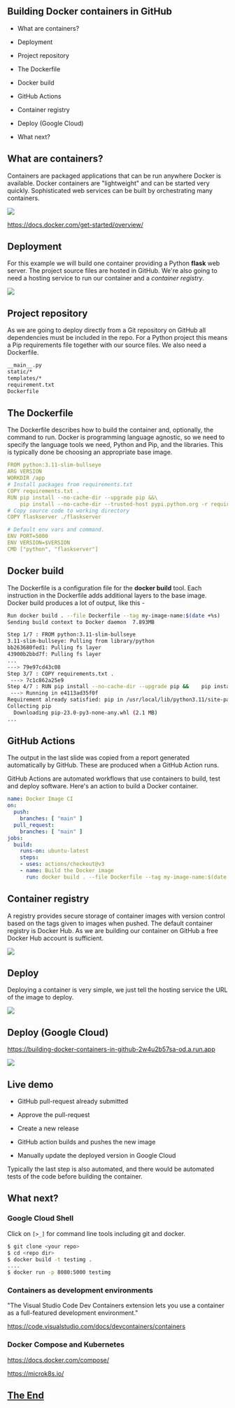 <!-- The reveal.js default style is good for small screens, but I like to get a bit more content in each slide
so I've made the fonts smaller, and when I want titles in capitals I'll write them in CAPITALS. -->
<style>
			.reveal p {
      	font-size: 0.65em;
				text-transform: None;
				text-align: left;
    		}
			.reveal h2 {
				font-size: 1.2em;
				text-transform: None;
				text-align: center;
			}
			.reveal h3 {
				font-size: 1.0em;
				text-transform: None;
				text-align: left;
			}
			.reveal code {
				font-size: 0.65em;
			}
</style>	
## Building Docker containers in GitHub

* What are containers?

* Deployment

* Project repository

* The Dockerfile

* Docker build

* GitHub Actions

* Container registry

* Deploy (Google Cloud)

* What next?



## What are containers?

Containers are packaged applications that can be run anywhere Docker is available. Docker containers are "lightweight" and can be started very quickly. Sophisticated web services can be built by orchestrating many containers. 

![](architecture.svg)

<https://docs.docker.com/get-started/overview/>



## Deployment

For this example we will build one container providing a Python **flask** web server. The project source files are hosted in GitHub. We're also going to need a hosting service to run our container and a *container registry*.

![](deployment.svg)



## Project repository

As we are going to deploy directly from a Git repository on GitHub all dependencies must be included in the repo.  For a Python project this means a Pip requirements file together with our source files. We also need a Dockerfile.

```sh
__main__.py
static/*
templates/*
requirement.txt
Dockerfile
```


## The Dockerfile

The Dockerfile describes how to build the container and, optionally, the command to run. Docker is programming language agnostic, so we need to specify the language tools
we need, Python and Pip, and the libraries.  This is typically done be choosing an
appropriate base image.

```yaml [1-14|1-9|11-14]
FROM python:3.11-slim-bullseye
ARG VERSION
WORKDIR /app
# Install packages from requirements.txt
COPY requirements.txt .
RUN pip install --no-cache-dir --upgrade pip &&\
    pip install --no-cache-dir --trusted-host pypi.python.org -r requirements.txt
# Copy source code to working directory
COPY flaskserver ./flaskserver

# Default env vars and command.
ENV PORT=5000
ENV VERSION=$VERSION
CMD ["python", "flaskserver"]
```




## Docker build

The Dockerfile is a configuration file for the **docker build** tool. Each instruction in the Dockerfile adds additional layers to the base image. Docker build produces a lot of output, like this -

```sh
Run docker build . --file Dockerfile --tag my-image-name:$(date +%s)
Sending build context to Docker daemon  7.893MB

Step 1/7 : FROM python:3.11-slim-bullseye
3.11-slim-bullseye: Pulling from library/python
bb263680fed1: Pulling fs layer
43900b2bbd7f: Pulling fs layer
...
---> 79e97cd43c08
Step 3/7 : COPY requirements.txt .
 ---> 7c1c862a25e9
Step 4/7 : RUN pip install --no-cache-dir --upgrade pip &&    pip install --no-cache-dir --trusted-host pypi.python.org -r requirements.txt
 ---> Running in e4113ad35f0f
Requirement already satisfied: pip in /usr/local/lib/python3.11/site-packages (22.3.1)
Collecting pip
  Downloading pip-23.0-py3-none-any.whl (2.1 MB)
...
```




## GitHub Actions

The output in the last slide was copied from a report generated automatically by GitHub. These are produced when a GitHub Action runs.

GitHub Actions are automated workflows that use containers to build, test and deploy software. Here's an action to build a Docker container.

```yaml
name: Docker Image CI
on:
  push:
    branches: [ "main" ]
  pull_request:
    branches: [ "main" ]
jobs:
  build:
    runs-on: ubuntu-latest
    steps:
    - uses: actions/checkout@v3
    - name: Build the Docker image
      run: docker build . --file Dockerfile --tag my-image-name:$(date +%s)
```



## Container registry

A registry provides secure storage of container images with version control based on the tags given to images when pushed. The default container registry is Docker Hub. As we are building our container on GitHub a free Docker Hub account is sufficient. 

![](screenshot-dockerhub.png)




## Deploy

Deploying a container is very simple, we just tell the hosting service the URL of the image to deploy.

![](screenshot-cloudrun1.png)


## Deploy (Google Cloud)

<https://building-docker-containers-in-github-2w4u2b57sa-od.a.run.app>

![](screenshot-cloudrun2.png)



## Live demo

* GitHub pull-request already submitted

* Approve the pull-request

* Create a new release

* GitHub action builds and pushes the new image

* Manually update the deployed version in Google Cloud

Typically the last step is also automated, and there would be automated tests of the code before building the container.




## What next?

### Google Cloud Shell

Click on ```[>_]``` for command line tools including git and docker.

```sh
$ git clone <your repo>
$ cd <repo dir>
$ docker build -t testimg .
....
$ docker run -p 8080:5000 testimg
```

### Containers as development environments

"The Visual Studio Code Dev Containers extension lets you use a container as a full-featured development environment."

<https://code.visualstudio.com/docs/devcontainers/containers>

### Docker Compose and Kubernetes

<https://docs.docker.com/compose/>

<https://microk8s.io/>


## [The End](/)